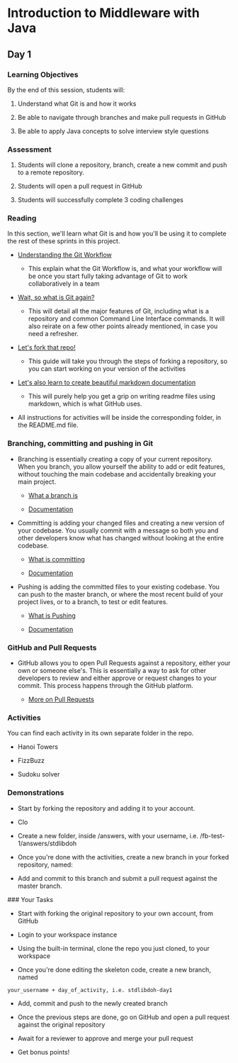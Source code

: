 # Introduction to Middleware with Java

## Day 1

### Learning Objectives

By the end of this session, students will:

1. Understand what Git is and how it works

2. Be able to navigate through branches and make pull requests in GitHub

3. Be able to apply Java concepts to solve interview style questions

### Assessment

1. Students will clone a repository, branch, create a new commit and push to a remote repository.

2. Students will open a pull request in GitHub

3. Students will successfully complete 3 coding challenges

### Reading

In this section, we'll learn what Git is and how you'll be using it to complete the rest of these sprints in this project.

* [Understanding the Git Workflow](https://guides.github.com/introduction/flow/)

    * This explain what the Git Workflow is, and what your workflow will be once you start fully taking advantage of Git to work collaboratively in a team 

* [Wait, so what is Git again?](https://guides.github.com/introduction/git-handbook/)

    * This will detail all the major features of Git, including what is a repository and common Command Line Interface commands. It will also reirate on a few other points already mentioned, in case you need a refresher.

* [Let's fork that repo!](https://guides.github.com/activities/forking/)

    * This guide will take you through the steps of forking a repository, so you can start working on your version of the activities

* [Let's also learn to create beautiful markdown documentation](https://guides.github.com/features/mastering-markdown/)

    * This will purely help you get a grip on writing readme files using markdown, which is what GitHub uses.

* All instructions for activities will be inside the corresponding folder, in the README.md file.

### Branching, committing and pushing in Git

* Branching is essentially creating a copy of your current repository. When you branch, you allow yourself the ability to add or edit features, without touching the main codebase and accidentally breaking your main project.

    * [What a branch is](https://git-scm.com/book/en/v1/Git-Branching-What-a-Branch-Is)

    * [Documentation](https://git-scm.com/docs/git-branch)

* Committing is adding your changed files and creating a new version of your codebase. You usually commit with a message so both you and other developers know what has changed without looking at the entire codebase.

    * [What is committing](https://git-scm.com/book/en/v1/Git-Basics-Recording-Changes-to-the-Repository#Committing-Your-Changes)

    * [Documentation](https://git-scm.com/docs/git-commit)

* Pushing is adding the committed files to your existing codebase. You can push to the master branch, or where the most recent build of your project lives, or to a branch, to test or edit features.

    * [What is Pushing](https://git-scm.com/book/en/v2/Git-Basics-Working-with-Remotes)

    * [Documentation](https://git-scm.com/docs/git-push)

### GitHub and Pull Requests

* GitHub allows you to open Pull Requests against a repository, either your own or someone else's. This is essentially a way to ask for other developers to review and either approve or request changes to your commit. This process happens through the GitHub platform.

    * [More on Pull Requests](https://help.github.com/articles/about-pull-requests/)

### Activities

You can find each activity in its own separate folder in the repo.

* Hanoi Towers

* FizzBuzz

* Sudoku solver

### Demonstrations

* Start by forking the repository and adding it to your account. 

* Clo

* Create a new folder, inside /answers, with your username, i.e. /fb-test-1/answers/stdlibdoh

* Once you're done with the activities, create a new branch in your forked repository, named:

* Add and commit to this branch and submit a pull request against the master branch.

### Your Tasks

* Start with forking the original repository to your own account, from GitHub

* Login to your workspace instance

* Using the built-in terminal, clone the repo you just cloned, to your workspace

* Once you're done editing the skeleton code, create a new branch, named

```
your_username + day_of_activity, i.e. stdlibdoh-day1
```

* Add, commit and push to the newly created branch

* Once the previous steps are done, go on GitHub and open a pull request against the original repository

* Await for a reviewer to approve and merge your pull request

* Get bonus points!
